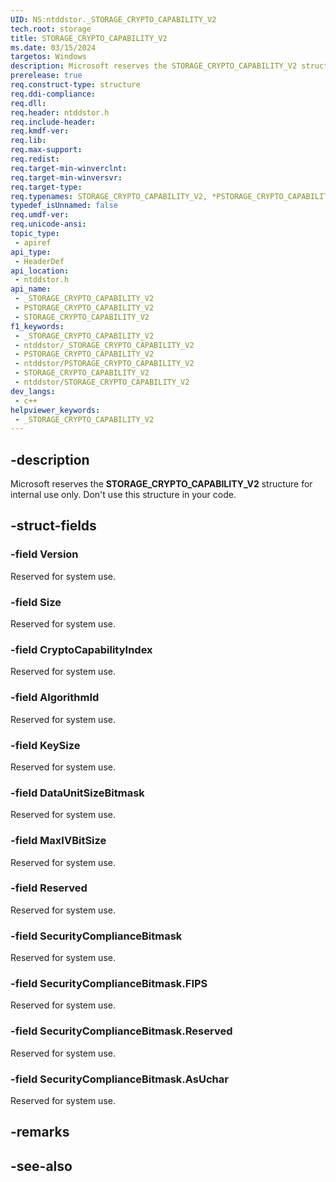 ```yaml
---
UID: NS:ntddstor._STORAGE_CRYPTO_CAPABILITY_V2
tech.root: storage
title: STORAGE_CRYPTO_CAPABILITY_V2
ms.date: 03/15/2024
targetos: Windows
description: Microsoft reserves the STORAGE_CRYPTO_CAPABILITY_V2 structure for internal use only. Don't use this structure in your code.
prerelease: true
req.construct-type: structure
req.ddi-compliance: 
req.dll: 
req.header: ntddstor.h
req.include-header: 
req.kmdf-ver: 
req.lib: 
req.max-support: 
req.redist: 
req.target-min-winverclnt: 
req.target-min-winversvr: 
req.target-type: 
req.typenames: STORAGE_CRYPTO_CAPABILITY_V2, *PSTORAGE_CRYPTO_CAPABILITY_V2
typedef_isUnnamed: false
req.umdf-ver: 
req.unicode-ansi: 
topic_type:
 - apiref
api_type:
 - HeaderDef
api_location:
 - ntddstor.h
api_name:
 - _STORAGE_CRYPTO_CAPABILITY_V2
 - PSTORAGE_CRYPTO_CAPABILITY_V2
 - STORAGE_CRYPTO_CAPABILITY_V2
f1_keywords:
 - _STORAGE_CRYPTO_CAPABILITY_V2
 - ntddstor/_STORAGE_CRYPTO_CAPABILITY_V2
 - PSTORAGE_CRYPTO_CAPABILITY_V2
 - ntddstor/PSTORAGE_CRYPTO_CAPABILITY_V2
 - STORAGE_CRYPTO_CAPABILITY_V2
 - ntddstor/STORAGE_CRYPTO_CAPABILITY_V2
dev_langs:
 - c++
helpviewer_keywords:
 - _STORAGE_CRYPTO_CAPABILITY_V2
---
```


## -description

Microsoft reserves the **STORAGE_CRYPTO_CAPABILITY_V2** structure for internal use only. Don't use this structure in your code.

## -struct-fields

### -field Version

Reserved for system use.

### -field Size

Reserved for system use.

### -field CryptoCapabilityIndex

Reserved for system use.

### -field AlgorithmId

Reserved for system use.

### -field KeySize

Reserved for system use.

### -field DataUnitSizeBitmask

Reserved for system use.

### -field MaxIVBitSize

Reserved for system use.

### -field Reserved

Reserved for system use.

### -field SecurityComplianceBitmask

Reserved for system use.

### -field SecurityComplianceBitmask.FIPS

Reserved for system use.

### -field SecurityComplianceBitmask.Reserved

Reserved for system use.

### -field SecurityComplianceBitmask.AsUchar

Reserved for system use.

## -remarks

## -see-also

